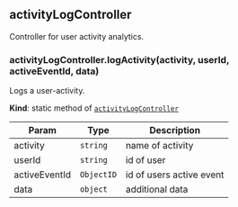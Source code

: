 <a id="module95activitylogcontroller"></a>

## activityLogController
Controller for user activity analytics.

<a id="module95activitylogcontroller46logactivity"></a>

### activityLogController.logActivity(activity, userId, activeEventId, data)
Logs a user-activity.

**Kind**: static method of [<code>activityLogController</code>](#module95activitylogcontroller)  

| Param | Type | Description |
| --- | --- | --- |
| activity | <code>string</code> | name of activity |
| userId | <code>string</code> | id of user |
| activeEventId | <code>ObjectID</code> | id of users active event |
| data | <code>object</code> | additional data |

